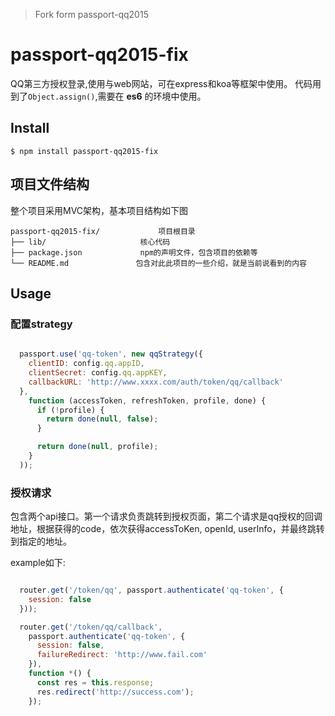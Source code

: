 >Fork form passport-qq2015  



# passport-qq2015-fix
QQ第三方授权登录,使用与web网站，可在express和koa等框架中使用。
代码用到了`Object.assign()`,需要在 **es6** 的环境中使用。

## Install

```
$ npm install passport-qq2015-fix
```

## 项目文件结构
整个项目采用MVC架构，基本项目结构如下图
```asciidoc
passport-qq2015-fix/             项目根目录
├── lib/                     核心代码           
├── package.json			 npm的声明文件，包含项目的依赖等
└── README.md				包含对此此项目的一些介绍，就是当前说看到的内容
```




## Usage
### 配置strategy

```javascript

  passport.use('qq-token', new qqStrategy({
    clientID: config.qq.appID,
    clientSecret: config.qq.appKEY,
    callbackURL: 'http://www.xxxx.com/auth/token/qq/callback'
  },
    function (accessToken, refreshToken, profile, done) {
      if (!profile) {
        return done(null, false);
      }

      return done(null, profile);
    }
  ));
```

### 授权请求
包含两个api接口。第一个请求负责跳转到授权页面，第二个请求是qq授权的回调地址，根据获得的code，依次获得accessToKen, openId, userInfo，并最终跳转到指定的地址。


example如下:

```javascript

  router.get('/token/qq', passport.authenticate('qq-token', {
    session: false
  }));

  router.get('/token/qq/callback',
    passport.authenticate('qq-token', {
      session: false,
      failureRedirect: 'http://www.fail.com'
    }),
    function *() {
      const res = this.response;
      res.redirect('http://success.com');
    });
```
